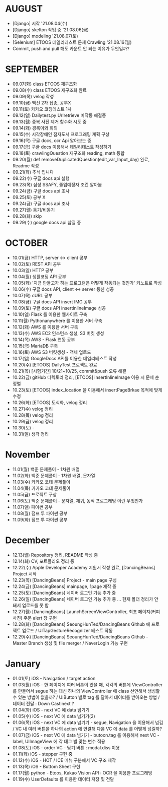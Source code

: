 # **AUGUST**
- [Django] 시작 '21.08.04(수)
- [Django] skelton 작업 중 '21.08.06(금)
- [Django] modeling '21.08.07(토)
- [Selenium] ETOOS 데일리테스트 문제 Crawling '21.08.16(월)
- Commit, push and pull 해도 카운트 안 되는 이유가 무엇일까?

# **SEPTEMBER**
- 09.07(화) class ETOOS 재구조화
- 09.08(수) class ETOOS 재구조화 완료
- 09.09(목) velog 작성
- 09.10(금) 백신 2차 접종, 공부X
- 09.11(토) 카카오 코딩테스트 1차
- 09.12(일) Dailytest.py Urlretrieve 미작동 해결중 
- 09.13(월) 중복 사진 제거 함수화 시도 중 
- 09.14(화) 경록이와 회의  
- 09.15(수) 시각장애인 점자도서 프로그래밍 계획 구상 
- 09.16(목) 구글 docs, ocr Api 알아보는 중 
- 09.17(금) 구글 docs 이용해서 데일리테스트 작성하기 
- 09.18(토) crawlingQuestion 재구조화 reading, math 통합 
- 09.20(월) def removeDuplicatedQuestion(edit_var_Input_day) 완료, Readme 작성 
- 09.21(화) 추석 입니다 
- 09.22(수) 구글 docs api 실행 
- 09.23(목) 삼성 SSAFY, 졸업예정자 조건 알아봄 
- 09.24(금) 구글 docs api 조사 
- 09.25(토) 공부 X 
- 09.24(금) 구글 docs api 조사 
- 09.27(월) 동기/비동기 
- 09.28(화) skip 
- 09.29(수) google docs api 삽질 중

# **OCTOBER**
- 10.01(금) HTTP, server <-> client 공부 
- 10.02(토) REST API 공부 
- 10.03(일) HTTP 공부 
- 10.04(월) 생활코딩 API 공부 
- 10.05(화) '지금 만들고자 하는 프로그램은 어떻게 작동되는 것인가' 키노트로 작성 
- 10.06(수) 구글 docs API, client <-> server 통신 성공 
- 10.07(목) cURL 공부 
- 10.08(금) 구글 docs API insert IMG 공부 
- 10.09(토) 구글 docs API insertinlineImage 성공 
- 10.10(일) Flask 를 이용한 웹사이트 구축 
- 10.11(월) Pythonanywhere 를 이용한 서버 구축 
- 10.12(화) AWS 를 이용한 서버 구축 
- 10.13(수) AWS EC2 인스턴스 생성, S3 버킷 생성 
- 10.14(목) AWS - Flask 연동 공부 
- 10.15(금) MariaDB 구축 
- 10.16(토) AWS S3 버킷생성 - 객체 업로드 
- 10.17(일) GoogleDocs API를 이용한 데일리테스트 작성 
- 10.20(수) [ETOOS] DailyTest 프로젝트 완료 
- 10.21(목) [시험기간] 10/21~10/25, commit&push 오류 해결 
- 10.22(금) gitHub 디렉토리 정리, [ETOOS] insertInlineImage 이용 시 문제 순 정렬 
- 10.23(토) [ETOOS] index_location 을 이용해서 insertPageBrkae 목적에 맞게 수정 
- 10.26(화) [ETOOS] 도식화, velog 정리 
- 10.27(수) velog 정리 
- 10.28(목) velog 정리 
- 10.29(금) velog 정리 
- 10.30(토) - 
- 10.31(일) 생각 정리 

# **November**
- 11.01(월) 백준 문제풀이 - 1차원 배열 
- 11.02(화) 백준 문제풀이 - 1차원 배열, 문자열
- 11.03(수) 카카오 코테 문제풀이 
- 11.04(목) 카카오 코테 문제풀이 
- 11.05(금) 프로젝트 구상 
- 11.06(토) 백준 문제풀이 - 문자열, 재귀, 동적 프로그래밍 이란 무엇인가  
- 11.07(일) 파이썬 공부 
- 11.08(월) 점프 투 파이썬 공부 
- 11.09(화) 점프 투 파이썬 공부 

# **December**

- 12.13(월) Repository 정리, README 작성 중
- 12.14(화) CV, 포트폴리오 정리 중
- 12.22(수) Apple Developer Academy 지원서 작성 완료, [DancingBeans] Project 시작
- 12.23(목) [DancingBeans] Project - main page 구성
- 12.24(금) [DancingBeans] mainpage, 1page 제작 중
- 12.25(토) [DancingBeans] 네이버 로그인 기능 추가 중 
- 12.26(일) [DancingBeans] 네이버 로그인 기능 추가 중  ... 현재 폴더 정리가 안 돼서 업로드를 못 함
- 12.27(월) [DancingBeans] LaunchScreenViewController, 최초 페이지(커피사진) 주문 alert 창 구현
- 12.28(화) [DancingBeans] SeoungHunTed/DancingBeans Github 에 프로젝트 업로드 / UITapGestureRecognizer 테스트 작동
- 12.29(수) [DancingBeans] SeoungHunTed/DancingBeans Github - Master Branch 생성 및 file merger / NaverLogin 기능 구현


# **January**

- 01.01(토) iOS - Navigation / target action 
- 01.03(월) iOS - 한 페이지에 여러 버튼이 있을 때, 각각의 버튼에 ViewController 를 만들어서 segue 하는 대신
하나의 ViewController 에 class 선언해서 생성할 수 있는 방법이 없을까? / UIButton 별로 tag 를 달아서 데이터를 받아오는 방법 / 데이터 전달 : Down Castinext ?
- 01.04(화) iOS - next VC 에 data 넘기기
- 01.05(수) iOS - next VC 에 data 넘기기(2)
- 01.06(목) iOS - next VC 에 data 넘기기 - segue, Navigation 을 이용해서 넘김 / VC 내 여러 버튼을 하나의 action 에 연결해 다음 VC 에 data 를 어떻게 넘길까? 
- 01.07(금) iOS - next VC 에 data 넘기기 - butoon.tag 를 이용해서 next VC - label, UIImageView 에 각 태그 별 맞는 변수 적용
- 01.08(토) iOS - order VC - 담기 버튼 : modal.diss 이용
- 01.11(화) iOS - stepper 구현 중 
- 01.12(수) iOS - HOT / ICE 메뉴 구분해서 VC 구조 제작
- 01.13(목) iOS - Bottom Sheet 구현
- 01.17(월) python - Etoos, Kakao Vision API : OCR 을 이용한 프로그래밍 
- 01.19(수) UserDefaults 를 이용한 데이터 저장 및 전달 